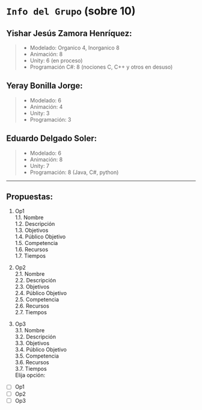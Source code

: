 # `Info del Grupo` (sobre 10)

## **Yishar Jesús Zamora Henríquez**:
>* Modelado: Organico 4, Inorganico 8
>* Animación: 8
>* Unity: 6 (en proceso)
>* Programación C#: 8 (nociones C, C++ y otros en desuso)

## **Yeray Bonilla Jorge**:
>* Modelado: 6
>* Animación: 4
>* Unity: 3
>* Programación: 3

## **Eduardo Delgado Soler**:
>* Modelado: 6
>* Animación: 8
>* Unity: 7
>* Programación: 8 (Java, C#, python)

---

## Propuestas:
1. Op1\
  1.1. Nombre\
  1.2. Descripción\
  1.3. Objetivos\
  1.4. Público Objetivo\
  1.5. Competencia\
  1.6. Recursos\
  1.7. Tiempos

2. Op2\
  2.1. Nombre\
  2.2. Descripción\
  2.3. Objetivos\
  2.4. Público Objetivo\
  2.5. Competencia\
  2.6. Recursos\
  2.7. Tiempos

3. Op3\
  3.1. Nombre\
  3.2. Descripción\
  3.3. Objetivos\
  3.4. Público Objetivo\
  3.5. Competencia\
  3.6. Recursos\
  3.7. Tiempos
\
Elija opción:
- [ ] Op1
- [ ] Op2
- [ ] Op3
